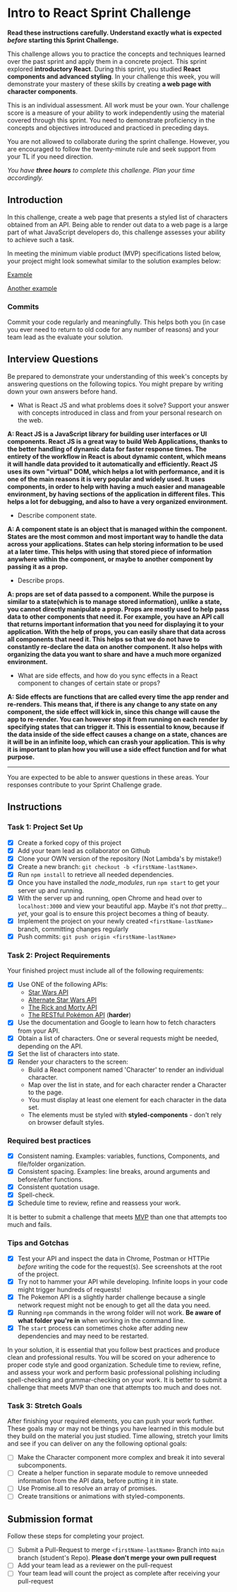 # Intro to React Sprint Challenge

**Read these instructions carefully. Understand exactly what is expected _before_ starting this Sprint Challenge.**

This challenge allows you to practice the concepts and techniques learned over the past sprint and apply them in a concrete project. This sprint explored **introductory React**. During this sprint, you studied **React components and advanced styling**. In your challenge this week, you will demonstrate your mastery of these skills by creating **a web page with character components**.

This is an individual assessment. All work must be your own. Your challenge score is a measure of your ability to work independently using the material covered through this sprint. You need to demonstrate proficiency in the concepts and objectives introduced and practiced in preceding days.

You are not allowed to collaborate during the sprint challenge. However, you are encouraged to follow the twenty-minute rule and seek support from your TL if you need direction.

_You have **three hours** to complete this challenge. Plan your time accordingly._

## Introduction

In this challenge, create a web page that presents a styled list of characters obtained from an API. Being able to render out data to a web page is a large part of what JavaScript developers do, this challenge assesses your ability to achieve such a task.

In meeting the minimum viable product (MVP) specifications listed below, your project might look somewhat similar to the solution examples below:

[Example](https://tk-assets.lambdaschool.com/b011a132-0916-4ed2-8955-14192de03a75_sample-screenshot.png)

[Another example](https://tk-assets.lambdaschool.com/3b82c793-2352-4d4d-a81d-e55bf350f7bd_sample-screenshot2.png)

### Commits

Commit your code regularly and meaningfully. This helps both you (in case you ever need to return to old code for any number of reasons) and your team lead as the evaluate your solution.

## Interview Questions

Be prepared to demonstrate your understanding of this week's concepts by answering questions on the following topics. You might prepare by writing down your own answers before hand.

- What is React JS and what problems does it solve? Support your answer with concepts introduced in class and from your personal research on the web.

**A: React JS is a JavaScript library for building user interfaces or UI components. React JS is a great way to build Web Applications, thanks to the better handling of dynamic data for faster response times. The entirety of the workflow in React is about dynamic content, which means it will handle data provided to it automatically and efficiently. React JS uses its own "virtual" DOM, which helps a lot with performance, and it is one of the main reasons it is very popular and widely used. It uses components, in order to help with having a much easier and manageable environment, by having sections of the application in different files. This helps a lot for debugging, and also to have a very organized environment.**

- Describe component state.

**A: A component state is an object that is managed within the component. States are the most common and most important way to handle the data across your applications. States can help storing information to be used at a later time. This helps with using that stored piece of information anywhere within the component, or maybe to another component by passing it as a prop.**

- Describe props.

**A: props are set of data passed to a component. While the purpose is similar to a state(which is to manage stored information), unlike a state, you cannot directly manipulate a prop. Props are mostly used to help pass data to other components that need it. For example, you have an API call that returns important information that you need for displaying it to your application. With the help of props, you can easily share that data across all components that need it. This helps so that we do not have to constantly re-declare the data on another component. It also helps with organizing the data you want to share and have a much more organized environment.**

- What are side effects, and how do you sync effects in a React component to changes of certain state or props?

**A: Side effects are functions that are called every time the app render and re-renders. This means that, if there is any change to any state on any component, the side effect will kick in, since this change will cause the app to re-render. You can however stop it from running on each render by specifying states that can trigger it. This is essential to know, because if the data inside of the side effect causes a change on a state, chances are it will be in an infinite loop, which can crash your application. This is why it is important to plan how you will use a side effect function and for what purpose.**

---

You are expected to be able to answer questions in these areas. Your responses contribute to your Sprint Challenge grade.

## Instructions

### Task 1: Project Set Up

- [x] Create a forked copy of this project
- [x] Add your team lead as collaborator on Github
- [x] Clone your OWN version of the repository (Not Lambda's by mistake!)
- [x] Create a new branch: `git checkout -b <firstName-lastName>`.
- [x] Run `npm install` to retrieve all needed dependencies.
- [x] Once you have installed the _node_modules_, run `npm start` to get your server up and running.
- [x] With the server up and running, open Chrome and head over to `localhost:3000` and view your beautiful app. Maybe it's not _that_ pretty... _yet_, your goal is to ensure this project becomes a thing of beauty.
- [x] Implement the project on your newly created `<firstName-lastName>` branch, committing changes regularly
- [x] Push commits: `git push origin <firstName-lastName>`

### Task 2: Project Requirements

Your finished project must include all of the following requirements:

- [x] Use ONE of the following APIs:
  - [Star Wars API](https://swapi.dev/)
  - [Alternate Star Wars API](https://swapi.py4e.com/)
  - [The Rick and Morty API](https://rickandmortyapi.com/)
  - [The RESTful Pokémon API](https://pokeapi.co/) (**harder**)
- [x] Use the documentation and Google to learn how to fetch characters from your API.
- [x] Obtain a list of characters. One or several requests might be needed, depending on the API.
- [x] Set the list of characters into state.
- [x] Render your characters to the screen:
  - Build a React component named 'Character' to render an individual character.
  - Map over the list in state, and for each character render a Character to the page.
  - You must display at least one element for each character in the data set.
  - The elements must be styled with **styled-components** - don't rely on browser default styles.

### Required best practices

- [x] Consistent naming. Examples: variables, functions, Components, and file/folder organization.
- [x] Consistent spacing. Examples: line breaks, around arguments and before/after functions.
- [x] Consistent quotation usage.
- [x] Spell-check.
- [x] Schedule time to review, refine and reassess your work.

It is better to submit a challenge that meets [MVP](https://en.wikipedia.org/wiki/Minimum_viable_product) than one that attempts too much and fails.

### Tips and Gotchas

- [x] Test your API and inspect the data in Chrome, Postman or HTTPie _before_ writing the code for the request(s). See screenshots at the root of the project.
- [x] Try not to hammer your API while developing. Infinite loops in your code might trigger hundreds of requests!
- [x] The Pokemon API is a slightly harder challenge because a single network request might not be enough to get all the data you need.
- [x] Running `npm` commands in the wrong folder will not work. **Be aware of what folder you're in** when working in the command line.
- [x] The `start` process can sometimes choke after adding new dependencies and may need to be restarted.

In your solution, it is essential that you follow best practices and produce clean and professional results. You will be scored on your adherence to proper code style and good organization. Schedule time to review, refine, and assess your work and perform basic professional polishing including spell-checking and grammar-checking on your work. It is better to submit a challenge that meets MVP than one that attempts too much and does not.

### Task 3: Stretch Goals

After finishing your required elements, you can push your work further. These goals may or may not be things you have learned in this module but they build on the material you just studied. Time allowing, stretch your limits and see if you can deliver on any the following optional goals:

- [ ] Make the Character component more complex and break it into several subcomponents.
- [ ] Create a helper function in separate module to remove unneeded information from the API data, before putting it in state.
- [ ] Use Promise.all to resolve an array of promises.
- [ ] Create transitions or animations with styled-components.

## Submission format

Follow these steps for completing your project.

- [ ] Submit a Pull-Request to merge `<firstName-lastName>` Branch into `main` branch (student's Repo). **Please don't merge your own pull request**
- [ ] Add your team lead as a reviewer on the pull-request
- [ ] Your team lead will count the project as complete after receiving your pull-request
